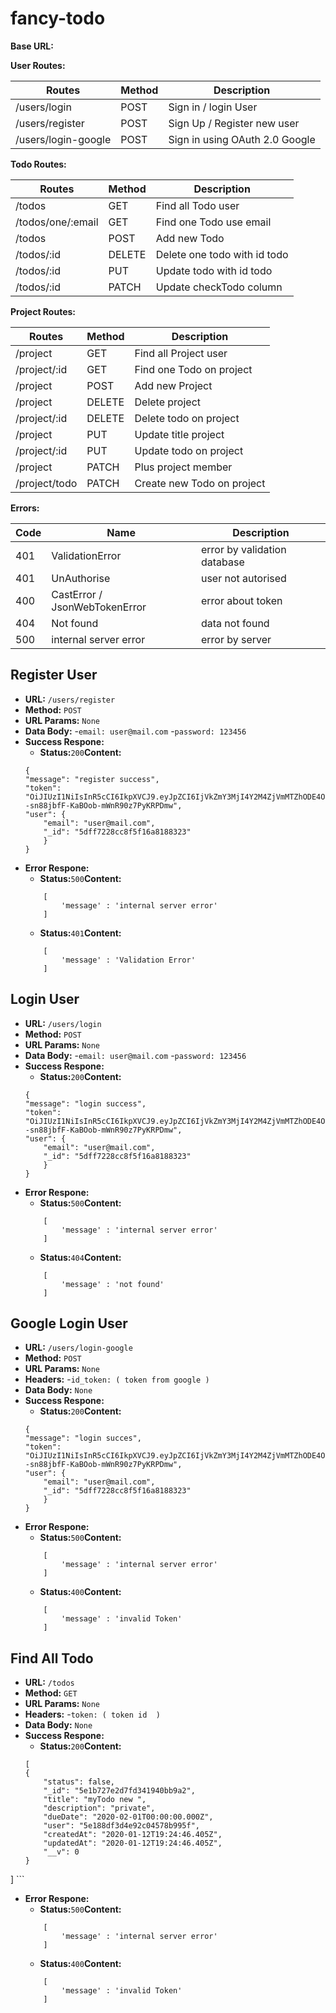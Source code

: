 # fancy-todo

**Base URL:**

**User Routes:**

| Routes              | Method | Description                    |
|---------------------|--------|--------------------------------|
| /users/login        | POST   | Sign in / login User           |
| /users/register     | POST   | Sign Up / Register new user    |
| /users/login-google | POST   | Sign in using OAuth 2.0 Google |

**Todo Routes:**

| Routes            | Method | Description                  |
|-------------------|--------|------------------------------|
| /todos            | GET    | Find all Todo user           |
| /todos/one/:email | GET    | Find one Todo use email      |
| /todos            | POST   | Add new Todo                 |
| /todos/:id        | DELETE | Delete one todo with id todo |
| /todos/:id        | PUT    | Update todo with id todo     |
| /todos/:id        | PATCH  | Update checkTodo column      |

**Project Routes:**

| Routes              | Method | Description                  |
|---------------------|--------|------------------------------|
| /project            | GET    | Find all Project user        |
| /project/:id        | GET    | Find one Todo on project     |
| /project            | POST   | Add new Project              |
| /project            | DELETE | Delete project               |
| /project/:id        | DELETE | Delete todo on project       |
| /project            | PUT    | Update title project         |
| /project/:id        | PUT    | Update todo on project       |
| /project            | PATCH  | Plus project member          |
| /project/todo       | PATCH  | Create new Todo on project   |

**Errors:**

| Code | Name                          | Description                    |
|------|-------------------------------|--------------------------------|
| 401  | ValidationError               | error by validation database   |
| 401  | UnAuthorise                   | user not autorised             |
| 400  | CastError / JsonWebTokenError | error about token              |
| 404  | Not found                     | data not found                 |
| 500  | internal server error         | error by server                |

## **Register User**
- **URL:** `/users/register`
- **Method:** `POST`
- **URL Params:** `None` 
- **Data Body:** 
    -`email: user@mail.com`
    -`password: 123456`
- **Success Respone:**
    - **Status:**`200`**Content:**
    ```
    {
    "message": "register success",
    "token": "OiJIUzI1NiIsInR5cCI6IkpXVCJ9.eyJpZCI6IjVkZmY3MjI4Y2M4ZjVmMTZhODE4ODMyMyIsImlhdCI6MTU3ODg1NzEwOX0.J0fUBa7Om--sn88jbfF-KaBOob-mWnR90z7PyKRPDmw",
    "user": {
        "email": "user@mail.com",
        "_id": "5dff7228cc8f5f16a8188323"
        }
    }
    ```
- **Error Respone:**
    - **Status:**`500`**Content:**
    ```
        [
            'message' : 'internal server error'
        ]
    ```
    - **Status:**`401`**Content:**
    ```
        [
            'message' : 'Validation Error'
        ]
    ```

## **Login User**
- **URL:** `/users/login`
- **Method:** `POST`
- **URL Params:** `None` 
- **Data Body:** 
    -`email: user@mail.com`
    -`password: 123456`
- **Success Respone:**
    - **Status:**`200`**Content:**
    ```
    {
    "message": "login success",
    "token": "OiJIUzI1NiIsInR5cCI6IkpXVCJ9.eyJpZCI6IjVkZmY3MjI4Y2M4ZjVmMTZhODE4ODMyMyIsImlhdCI6MTU3ODg1NzEwOX0.J0fUBa7Om--sn88jbfF-KaBOob-mWnR90z7PyKRPDmw",
    "user": {
        "email": "user@mail.com",
        "_id": "5dff7228cc8f5f16a8188323"
        }
    }
    ```
- **Error Respone:**
    - **Status:**`500`**Content:**
    ```
        [
            'message' : 'internal server error'
        ]
    ```
    - **Status:**`404`**Content:**
    ```
        [
            'message' : 'not found'
        ]
    ```

## **Google Login User**
- **URL:** `/users/login-google`
- **Method:** `POST`
- **URL Params:** `None` 
- **Headers:** 
    -`id_token: ( token from google )`
- **Data Body:** `None`
- **Success Respone:**
    - **Status:**`200`**Content:**
    ```
    {
    "message": "login succes",
    "token": "OiJIUzI1NiIsInR5cCI6IkpXVCJ9.eyJpZCI6IjVkZmY3MjI4Y2M4ZjVmMTZhODE4ODMyMyIsImlhdCI6MTU3ODg1NzEwOX0.J0fUBa7Om--sn88jbfF-KaBOob-mWnR90z7PyKRPDmw",
    "user": {
        "email": "user@mail.com",
        "_id": "5dff7228cc8f5f16a8188323"
        }
    }
    ```
- **Error Respone:**
    - **Status:**`500`**Content:**
    ```
        [
            'message' : 'internal server error'
        ]
    ```
    - **Status:**`400`**Content:**
    ```
        [
            'message' : 'invalid Token'
        ]
    ```

## **Find All Todo**
- **URL:** `/todos`
- **Method:** `GET`
- **URL Params:** `None` 
- **Headers:** 
    -`token: ( token id  )`
- **Data Body:** `None`
- **Success Respone:**
    - **Status:**`200`**Content:**
    ```
    [
    {
        "status": false,
        "_id": "5e1b727e2d7fd341940bb9a2",
        "title": "myTodo new ",
        "description": "private",
        "dueDate": "2020-02-01T00:00:00.000Z",
        "user": "5e188df3d4e92c04578b995f",
        "createdAt": "2020-01-12T19:24:46.405Z",
        "updatedAt": "2020-01-12T19:24:46.405Z",
        "__v": 0
    }
]
    ```
- **Error Respone:**
    - **Status:**`500`**Content:**
    ```
        [
            'message' : 'internal server error'
        ]
    ```
    - **Status:**`400`**Content:**
    ```
        [
            'message' : 'invalid Token'
        ]
    ```
